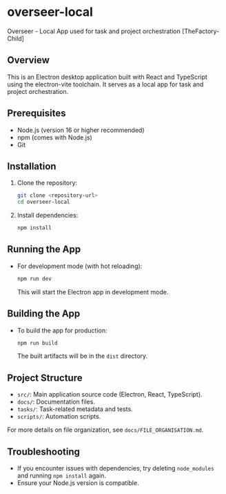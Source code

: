 # overseer-local

Overseer - Local App used for task and project orchestration [TheFactory-Child]

## Overview

This is an Electron desktop application built with React and TypeScript using the electron-vite toolchain. It serves as a local app for task and project orchestration.

## Prerequisites

- Node.js (version 16 or higher recommended)
- npm (comes with Node.js)
- Git

## Installation

1. Clone the repository:
   ```bash
   git clone <repository-url>
   cd overseer-local
   ```
2. Install dependencies:
   ```bash
   npm install
   ```

## Running the App

- For development mode (with hot reloading):
  ```bash
  npm run dev
  ```
  This will start the Electron app in development mode.

## Building the App

- To build the app for production:
  ```bash
  npm run build
  ```
  The built artifacts will be in the `dist` directory.

## Project Structure

- `src/`: Main application source code (Electron, React, TypeScript).
- `docs/`: Documentation files.
- `tasks/`: Task-related metadata and tests.
- `scripts/`: Automation scripts.

For more details on file organization, see `docs/FILE_ORGANISATION.md`.

## Troubleshooting

- If you encounter issues with dependencies, try deleting `node_modules` and running `npm install` again.
- Ensure your Node.js version is compatible.
